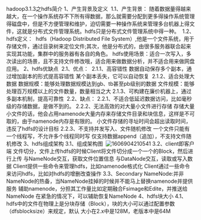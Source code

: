 hadoop3.1.3之hdfs简介
1、产生背景及定义
​    1.1、产生背景：
​        随着数据量得越来越大，在一个操作系统存不下所有得数据，那么就需要分配到更多得操作系统管理得磁盘中，但是
​        不方便管理和维护，迫切需要一种操作系统来管理多台机器上得文件，这就是分布式文件管理系统。hdfs只是分布式
​        文件管理系统中得一种。
​    1.2、hdfs定义：
​        hdfs（Hadoop Distributed File System）,他是一个文件系统，用于存储文件，通过目录树来定位文件;其次，他是
​        分布式的，由很多服务器联合起来实现其功能，集群中的服务器有各自的角色。
​        hdfs使用场景：适合一次写入，多次读出的场景，且不支持文件修改哦，适合用来做数据分析，并不适合用来做网盘应
​        用。
2、hdfs优缺点
​    2.1、优点：
​        2.1.1、高容错性
​            数据自动保存多个副本，通过增加副本的形式提高容错性
​            某个副本丢失，它可以自动恢复
​        2.1.2、适合处理大数据
​            数据规模：能够处理数据规模达到gb、tb甚至pb级别的数据
​            文件规模：能够处理百万规模以上的文件数量，数量相当之大
​        2.1.3、可构建在廉价机器上，通过多副本机制，提高可靠性
​    2.2、缺点：
​        2.2.1、不适合低延迟数据访问，比如毫秒级的存储数据，是做不到的。
​        2.2.2、无法高效的对大量小文件进行存储
​            存储大量小文件的话，他会占用namenode大量内存来存储文件目录和块信息，这样是不可取的，由
​            于namenode内存是有限的。
​            小文件存储的寻址时间会超出读取时间，违反了hdfs的设计目标
​        2.2.3、不支持并发写入、文件随机修改
​            一个文件只能有一个线程写，不允许多个线程同时写
​            仅支持数据append（追加），不支持文件随机修改
3、hdfs组成架构
​    3.1、组成架构图
​	![1606904210541](C:\Users\ZHANGBAIFA\AppData\Roaming\Typora\typora-user-images\1606904210541.png)
    3.2、client即客户端
        文件切分，文件上传hdfs的时候Client将文件切分成一个一个的Block，然后进行上传
        与NameNode交互，获取文件位置信息
        与DataNode交互，读取或写入数据
        Client提供一些命令来管理hdfs，比如namenode格式化
        Client通过一些命令来访问hdfs，比如对hdfs的增删改查操作
    3.3、Secondary NameNode:并非NameNode的热备，当NameNode挂掉的时候并不能马上替换namenode并提供服务
        辅助namenode，分担其工作量比如定期融合Fsimage和Edite，并推送给NameNode
        在紧急的情况下，可以辅助恢复NameNode
4、hdfs块大小
    4.1、hdfs中的文件在物理上是分块存储（Block），块的大小可以通过配置参数（dfsblocksize）来规定，默认
    大小在2.x中是128M，老版本中是64M
    
    
    
    
    
    
    
    
    